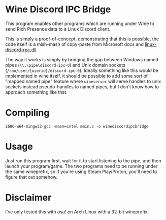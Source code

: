 Wine Discord IPC Bridge
=======================

This program enables other programs which are running under Wine to send Rich
Presence data to a Linux Discord client.

This is simply a proof-of-concept, demonstrating that this is possible, the
code itself is a mish-mash of copy-paste from Microsoft docs and
[linux-discord-rpc.dll](https://github.com/goeo-/discord-rpc/blob/linux-under-wine/src/connection_win.cpp).

The way it works is simply by bridging the gap between Windows named pipes
(`\\.\pipe\discord-ipc-0`) and Unix domain sockets
(`/run/user/{userid}/discord-ipc-0`). Ideally something like this would be
implemented in wine itself, it should be possible to add some sort of "mapped
named pipe" feature where `wineserver` will serve handles to unix sockets
instead pseudo-handles to named pipes, but I don't know how to approach
something like that.

Compiling
=========

    i686-w64-mingw32-gcc -masm=intel main.c -o winediscordipcbridge

Usage
=====

Just run this program first, wait for it to start listening to the pipe, and
then launch your program/game. The two programs need to be running under the
same wineprefix, so if you're using Steam Play/Proton, you'll need to figure
that out somehow.

Disclaimer
==========

I've only tested this with osu! on Arch Linux with a 32-bit wineprefix.
